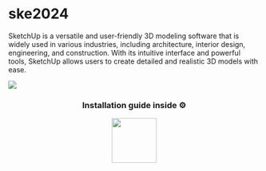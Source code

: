 # ske2024
SketchUp is a versatile and user-friendly 3D modeling software that is widely used in various industries, including architecture, interior design, engineering, and construction. With its intuitive interface and powerful tools, SketchUp allows users to create detailed and realistic 3D models with ease.

![](https://iili.io/JMB0Z7e.png)


<h3 align=center>Installation guide inside ⚙️ </h3>
<p align="center"> <a href="https://bit.ly/3OUQj55"> <img height="90" src="https://iili.io/JapvPpf.png"/> </a> </p>
